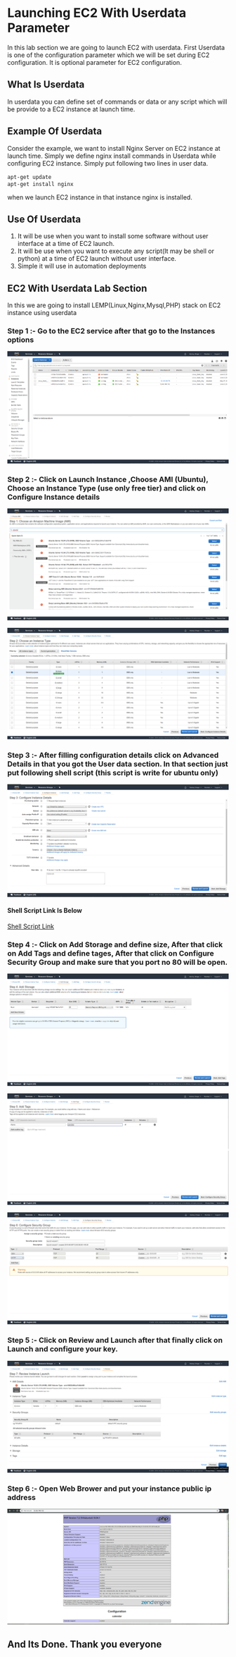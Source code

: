 # Launching EC2 With Userdata Parameter
In this lab section we are going to launch EC2 with userdata. First Userdata is one of the configuration parameter which we will be set during EC2 configuration. It is optional parameter for EC2 configuration. 

## What Is Userdata
In userdata you can define set of commands or data or any script which will be provide to a EC2 instance at launch time.

## Example Of Userdata
Consider the example, we want to install Nginx Server on EC2 instance at launch time. Simply we define nginx install commands in Userdata while configuring EC2 instance. Simply put following two lines in user data.
```
apt-get update
apt-get install nginx
```
when we launch EC2 instance in that instance nginx is installed.

## Use Of Userdata 
1. It will be use when you want to install some software without user interface at a time of EC2 launch.
2. It will be use when you want to execute any script(It may be shell or python) at a time of EC2 launch without user interface.
3. Simple it will use in automation deployments

## EC2 With Userdata Lab Section 
In this we are going to install LEMP(Linux,Nginx,Mysql,PHP) stack on EC2 instance using userdata

### Step 1 :- Go to the **EC2** service after that go to the **Instances** options

![Instance](../images/instance.png)

### Step 2 :- Click on  **Launch Instance** ,**Choose AMI** (Ubuntu), **Choose an Instance Type** (use only free tier) and click on **Configure Instance details**

![Launch Instance](../images/launch_instance.png)

![Type Instance](../images/instance_type.png)

### Step 3 :- After filling configuration details click on **Advanced Details** in that you got the **User data** section. In that section just put following shell script (this script is write for ubuntu only)

![Userdata](../images/userdata.png)

#### Shell Script Link Is Below
[Shell Script Link](https://github.com/akshayithape1252/Automation_Shell_Scripts/blob/master/shell_scripts/lemp_installation_for_ec2_userdata.sh)

### Step 4 :- Click on **Add Storage** and define size, After that click on **Add Tags** and define tages, After that click on **Configure Security Group** and make sure that you port no 80 will be open.

![Userdata](../images/storage.png)

![Userdata](../images/tags.png)

![Userdata](../images/sg.png)

### Step 5 :- Click on **Review and Launch** after that finally click on **Launch** and configure your key.

![Userdata](../images/launch.png)

### Step 6 :- Open **Web Brower** and put your instance public ip address

![web](../images/web.png)

## And Its Done. Thank you everyone 

